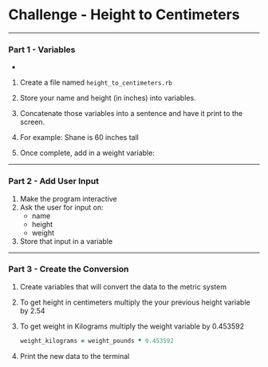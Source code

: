 # Challenge - Height to Centimeters
- - - -
### Part 1 - Variables
-
1. Create a file named `height_to_centimeters.rb`
1. Store your name and height (in inches) into variables.
1. Concatenate those variables into a sentence and have it print to the screen.
1. For example: Shane is 60 inches tall


1. Once complete, add in a weight variable:

- - - -
### Part 2 - Add User Input

1. Make the program interactive
2. Ask the user for input on:
	- name
	- height
	- weight
3. Store that input in a variable


- - - -
### Part 3 - Create the Conversion

1. Create variables that will convert the data to the metric system
2. To get height in centimeters multiply the your previous height variable by 2.54


3. To get weight in Kilograms multiply the weight variable by 0.453592

	```ruby
	weight_kilograms = weight_pounds * 0.453592
	```

4. Print the new data to the terminal
